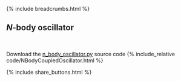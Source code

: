 {% include breadcrumbs.html %}

## $N$-body oscillator
<div class="header_line"><br/></div>

Download the [n_body_oscillator.py](code/n_body_oscillator.py) source code
{% include_relative code/NBodyCoupledOscillator.html %}

<p style="clear: both;"></p>

{% include share_buttons.html %}